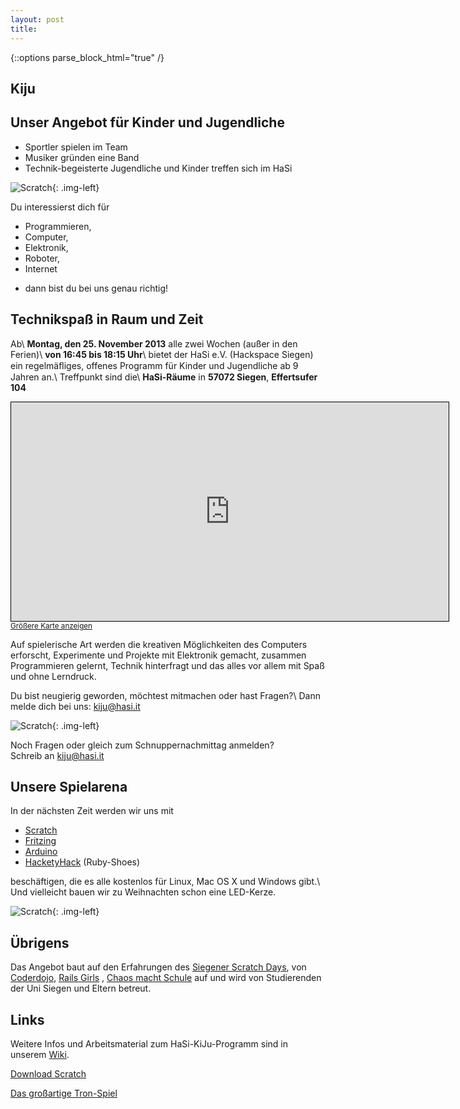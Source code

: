 ```yaml
---
layout: post
title: 
---
```


{::options parse_block_html="true" /}

## Kiju 

## Unser Angebot für Kinder und Jugendliche

- Sportler spielen im Team 
- Musiker gründen eine Band
- Technik-begeisterte Jugendliche und Kinder treffen sich im HaSi


![Scratch](/images/scratch1.jpg "Ein junger Programmierer"){: .img-left}

Du interessierst dich für

* Programmieren,
* Computer,
* Elektronik,
* Roboter,
* Internet
- dann bist du bei uns genau richtig!

## Technikspaß in Raum und Zeit

Ab\\
**Montag, den 25. November 2013** alle zwei Wochen (außer in den Ferien)\\
**von 16:45 bis 18:15 Uhr**\\
bietet der HaSi e.V. (Hackspace Siegen) ein regelmäﬂiges, offenes Programm
für Kinder und Jugendliche ab 9 Jahren an.\\
Treffpunkt sind die\\
**HaSi-Räume** in **57072 Siegen**, **Effertsufer 104**

<iframe width="700" height="350" frameborder="0" scrolling="no" marginheight="0" marginwidth="0" src="http://www.openstreetmap.org/export/embed.html?bbox=8.00375,50.86801,8.00722,50.8698&amp;layer=mapnik&amp;marker=50.86918,8.00489" style="border: 1px solid black"></iframe><br /><small><a href="http://www.openstreetmap.org/?lat=50.868905&amp;lon=8.005485&amp;zoom=18&amp;layers=M&amp;mlat=50.86918&amp;mlon=8.00489">Gr&#246;&#223;ere Karte anzeigen</a></small>

Auf spielerische Art werden die kreativen Möglichkeiten des Computers
erforscht, Experimente und Projekte mit Elektronik gemacht, zusammen
Programmieren gelernt, Technik hinterfragt und das alles vor allem mit Spaß
und ohne Lerndruck.

Du bist neugierig geworden, möchtest mitmachen oder hast Fragen?\\
Dann melde dich bei uns: [kiju@hasi.it](mailto:kiju@hasi.it "Kontakt für
Fragen und Anmeldungen")

![Scratch](/images/scratch2.jpg "In
Gemeinschaft macht Technik doppelt Spaﬂ."){: .img-left}

Noch Fragen oder gleich zum Schnuppernachmittag anmelden?
<br />
Schreib an  <a href="mailto:kiju@hasi.it">kiju@hasi.it</a> 


## Unsere Spielarena

In der nächsten Zeit werden wir uns mit

* [Scratch](http://scratch.mit.edu/)
* [Fritzing](http://fritzing.org/)
* [Arduino](http://arduino.cc/)
* [HacketyHack](http://hackety.com/) (Ruby-Shoes)

beschäftigen, die es alle kostenlos für Linux, Mac OS X und Windows gibt.\\
Und vielleicht bauen wir zu Weihnachten schon eine LED-Kerze.

![Scratch](/images/kijutools.jpg "Techniker brauchen gute Werkzeuge, auch am Computer"){: .img-left}

## Übrigens

Das Angebot baut auf den Erfahrungen des <a href="http://scratchdaysiegen.wordpress.com/">Siegener Scratch Days</a>, von <a href="http://coderdojo.com/">Coderdojo</a>, <a href="http://railsgirls.com/">Rails Girls</a> , <a href="http://ccc.de/schule"> Chaos macht Schule</a> auf und wird von Studierenden der Uni Siegen und Eltern betreut.


## Links

Weitere Infos und Arbeitsmaterial zum HaSi-KiJu-Programm sind in unserem
[Wiki](http://hasi.it/wiki/HaSi-KiJu).

[Download Scratch](http://scratch.mit.edu/scratch_1.4/)  

[Das großartige Tron-Spiel](http://shared.l3kn.de/tron.sb)


